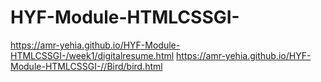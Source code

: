 # HYF-Module-HTMLCSSGI-
https://amr-yehia.github.io/HYF-Module-HTMLCSSGI-/week1/digitalresume.html
https://amr-yehia.github.io/HYF-Module-HTMLCSSGI-//Bird/bird.html
